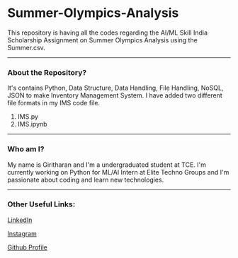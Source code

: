 # Summer-Olympics-Analysis

This repository is having all the codes regarding the AI/ML Skill India Scholarship Assignment on Summer Olympics Analysis using the Summer.csv.

-----
### About the Repository?

It's contains Python, Data Structure, Data Handling, File Handling, NoSQL, JSON to make Inventory Management System. I have added two different file formats in my IMS code file.

1. IMS.py
2. IMS.ipynb

-----
### Who am I?

My name is Giritharan and I'm a undergraduated student at TCE. I'm currently working on Python for ML/AI Intern at Elite Techno Groups and I'm passionate about coding and learn new technologies.

-----

### Other Useful Links:

[LinkedIn](https://www.linkedin.com/in/giritharan-m-2604/)

[Instagram](https://instagram.com/giritharan_giri/)

[Github Profile](https://github.com/Giritharan26)

